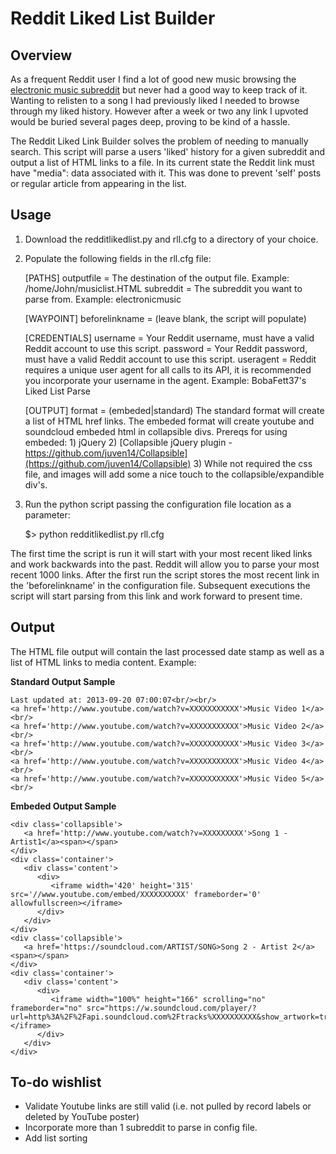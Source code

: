 Reddit Liked List Builder
=========================

Overview
--------
As a frequent Reddit user I find a lot of good new music browsing the [electronic music subreddit](http://www.reddit.com/r/electronicmusic) but never had a good way to keep track of it.  Wanting to relisten to a song I had previously liked I needed to browse through my liked history.  However after a week or two any link I upvoted would be buried several pages deep, proving to be kind of a hassle.  

The Reddit Liked Link Builder solves the problem of needing to manually search.  This script will parse a users 'liked' history for a given subreddit and output a list of HTML links to a file.  In its current state the Reddit link must have "media": data associated with it.  This was done to prevent 'self' posts or regular article from appearing in the list.

Usage
-----
1. Download the redditlikedlist.py and rll.cfg to a directory of your choice.  
2. Populate the following fields in the rll.cfg file:

    [PATHS]
    outputfile = The destination of the output file.  Example: /home/John/musiclist.HTML
    subreddit = The subreddit you want to parse from.  Example: electronicmusic
  
    [WAYPOINT]
    beforelinkname = (leave blank, the script will populate)
  
    [CREDENTIALS]
    username = Your Reddit username, must have a valid Reddit account to use this script.
    password = Your Reddit password, must have a valid Reddit account to use this script.
    useragent = Reddit requires a unique user agent for all calls to its API, it is recommended you incorporate your username in the agent.  Example: BobaFett37's Liked List Parse

    [OUTPUT]
    format = (embeded|standard) The standard format will create a list of HTML href links.  The embeded format will create youtube and soundcloud embeded html in collapsible divs. Prereqs for using embeded: 1) jQuery 2) [Collapsible jQuery plugin - https://github.com/juven14/Collapsible](https://github.com/juven14/Collapsible) 3) While not required the css file, and images will add some a nice touch to the collapsible/expandible div's.
    
  
3. Run the python script passing the configuration file location as a parameter:

    $> python redditlikedlist.py rll.cfg

The first time the script is run it will start with your most recent liked links and work backwards into the past.  Reddit will allow you to parse your most recent 1000 links.  After the first run the script stores the most recent link in the 'beforelinkname' in the configuration file.  Subsequent executions the script will start parsing from this link and work forward to present time.

Output
------

The HTML file output will contain the last processed date stamp as well as a list of HTML links to media content.  Example:

**Standard Output Sample**

    Last updated at: 2013-09-20 07:00:07<br/><br/>
    <a href='http://www.youtube.com/watch?v=XXXXXXXXXXX'>Music Video 1</a><br/>
    <a href='http://www.youtube.com/watch?v=XXXXXXXXXXX'>Music Video 2</a><br/>
    <a href='http://www.youtube.com/watch?v=XXXXXXXXXXX'>Music Video 3</a><br/>
    <a href='http://www.youtube.com/watch?v=XXXXXXXXXXX'>Music Video 4</a><br/>
    <a href='http://www.youtube.com/watch?v=XXXXXXXXXXX'>Music Video 5</a><br/>

**Embeded Output Sample**

    <div class='collapsible'>
       <a href='http://www.youtube.com/watch?v=XXXXXXXXX'>Song 1 - Artist1</a><span></span>
    </div>
    <div class='container'>
       <div class='content'>
          <div>
             <iframe width='420' height='315' src='//www.youtube.com/embed/XXXXXXXXXX' frameborder='0' allowfullscreen></iframe>
          </div>
       </div>
    </div>
    <div class='collapsible'>
       <a href='https://soundcloud.com/ARTIST/SONG>Song 2 - Artist 2</a><span></span>
    </div>
    <div class='container'>
       <div class='content'>
          <div>
             <iframe width="100%" height="166" scrolling="no" frameborder="no" src="https://w.soundcloud.com/player/?url=http%3A%2F%2Fapi.soundcloud.com%2Ftracks%XXXXXXXXXX&show_artwork=true"></iframe>
          </div>
       </div>
    </div>


To-do wishlist
---------------
- Validate Youtube links are still valid (i.e. not pulled by record labels or deleted by YouTube poster)
- Incorporate more than 1 subreddit to parse in config file.
- Add list sorting
